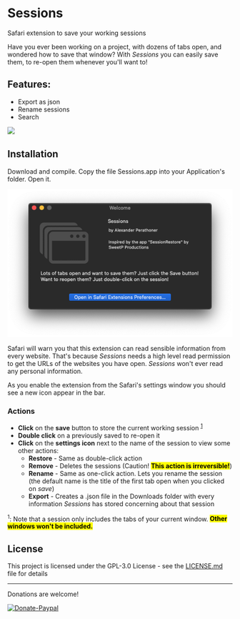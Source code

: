 # Sessions
Safari extension to save your working sessions

Have you ever been working on a project, with dozens of tabs open, and wondered how to save that window?
With *Sessions* you can easily save them, to re-open them whenever you'll want to!

## Features:
- Export as json
- Rename sessions
- Search

<img src="https://raw.githubusercontent.com/AlexPerathoner/Sessions/master/Screens/Registrazione%20schermo%202019-11-26%20alle%2001.14.21.mov" width="50%"></img>

## Installation
Download and compile. Copy the file Sessions.app into your Application's folder. Open it.

![Welcome Window](https://raw.githubusercontent.com/AlexPerathoner/Sessions/master/Screens/welcomeScreen.png)

Safari will warn you that this extension can read sensible information from every website. That's because *Sessions* needs a high level read permission to get the URLs of the websites you have open. *Sessions* won't ever read any personal information.

As you enable the extension from the Safari's settings window you should see a new icon appear in the bar.

### Actions
* **Click** on the **save** button to store the current working session <sup>[1](#note1)</sup> 
* **Double click** on a previously saved to re-open it
* **Click** on the **settings icon** next to the name of the session to view some other actions:
	* **Restore** - Same as double-click action
	* **Remove** - Deletes the sessions (Caution! <mark>**This action is irreversible!**</mark>)
	* **Rename** - Same as one-click action. Lets you rename the session (the default name is the title of the first tab open when you clicked on *save*)
	* **Export** - Creates a .json file in the Downloads folder with every information *Sessions* has stored concerning about that session


<a name="note1"></a><sup>1</sup>: Note that a session only includes the tabs of your current window. <mark>**Other windows won't be included.**</mark>

## License

This project is licensed under the GPL-3.0 License - see the [LICENSE.md](LICENSE.md) file for details

---
Donations are welcome!

[![Donate-Paypal](https://img.shields.io/badge/donate-paypal-yellow.svg?style=flat)](https://paypal.me/AlexanderPerathoner)
